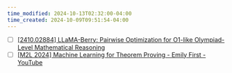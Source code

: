 ```yaml
---
time_modified: 2024-10-13T02:32:00-04:00
time_created: 2024-10-09T09:51:54-04:00
---
```


- [ ] [\[2410.02884\] LLaMA-Berry: Pairwise Optimization for O1-like Olympiad-Level Mathematical Reasoning](https://arxiv.org/abs/2410.02884)
- [ ] [\[M2L 2024\] Machine Learning for Theorem Proving - Emily First - YouTube](https://youtu.be/P_U_pARIi1g?si=lJGXQlOccXGmWfS5)